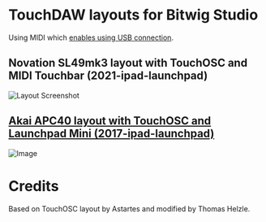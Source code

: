 # TouchDAW layouts for Bitwig Studio
Using MIDI which [enables using USB connection](https://hexler.net/news/post/uncut-the-wire).

## Novation SL49mk3 layout with TouchOSC and MIDI Touchbar (2021-ipad-launchpad)

![Layout Screenshot](https://raw.github.com/jasalt/TouchOSC-Bitwig/master/2021-ipad-touchbar/media/sl49mk3.jpg)

## [Akai APC40 layout with TouchOSC and Launchpad Mini (2017-ipad-launchpad)](https://raw.github.com/jasalt/TouchOSC-Bitwig/master/2017-ipad-launchpad/)

![Image](https://raw.github.com/jasalt/TouchOSC-Bitwig/master/2017-ipad-launchpad/media/image.jpg)

# Credits
Based on TouchOSC layout by Astartes and modified by Thomas Helzle.

